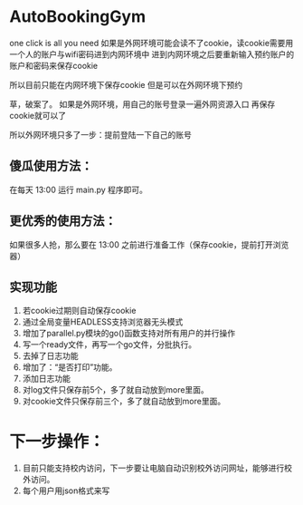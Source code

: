 # AutoBookingGym
one click is all you need
如果是外网环境可能会读不了cookie，读cookie需要用一个人的账户与wifi密码进到内网环境中
进到内网环境之后要重新输入预约账户的账户和密码来保存cookie

所以目前只能在内网环境下保存cookie
但是可以在外网环境下预约

草，破案了。
如果是外网环境，用自己的账号登录一遍外网资源入口
再保存cookie就可以了

所以外网环境只多了一步：提前登陆一下自己的账号

## 傻瓜使用方法：
在每天 13:00 运行 main.py 程序即可。

## 更优秀的使用方法：
如果很多人抢，那么要在 13:00 之前进行准备工作（保存cookie，提前打开浏览器）

## 实现功能
1. 若cookie过期则自动保存cookie
2. 通过全局变量HEADLESS支持浏览器无头模式
3. 增加了parallel.py模块的go()函数支持对所有用户的并行操作
4. 写一个ready文件，再写一个go文件，分批执行。
5. 去掉了日志功能
6. 增加了：“是否打印”功能。
7. 添加日志功能
8. 对log文件只保存前5个，多了就自动放到more里面。
9. 对cookie文件只保存前三个，多了就自动放到more里面。


# 下一步操作：
1. 目前只能支持校内访问，下一步要让电脑自动识别校外访问网址，能够进行校外访问。
2. 每个用户用json格式来写

